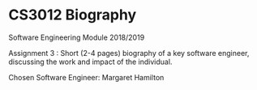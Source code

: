 # CS3012 Biography

Software Engineering Module 2018/2019

Assignment 3 : Short (2-4 pages) biography of a key software engineer, discussing the work and impact of the individual.

Chosen Software Engineer: Margaret Hamilton 

